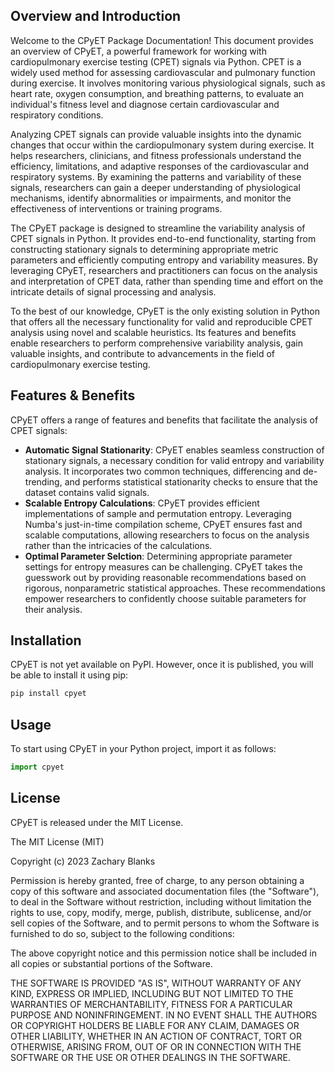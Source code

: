## Overview and Introduction
Welcome to the CPyET Package Documentation! This document provides an overview of CPyET, 
a powerful framework for working with cardiopulmonary exercise testing (CPET) signals via Python. 
CPET is a widely used method for assessing cardiovascular and pulmonary function during exercise. 
It involves monitoring various physiological signals, such as heart rate, oxygen consumption, 
and breathing patterns, to evaluate an individual's fitness level and diagnose 
certain cardiovascular and respiratory conditions.

Analyzing CPET signals can provide valuable insights into the dynamic changes 
that occur within the cardiopulmonary system during exercise. 
It helps researchers, clinicians, and fitness professionals understand the 
efficiency, limitations, and adaptive responses of the cardiovascular and respiratory systems. 
By examining the patterns and variability of these signals, researchers can gain
a deeper understanding of physiological mechanisms, identify abnormalities or impairments, 
and monitor the effectiveness of interventions or training programs.

The CPyET package is designed to streamline the variability analysis of CPET signals in Python.
It provides end-to-end functionality, starting from constructing stationary signals 
to determining appropriate metric parameters and efficiently computing entropy 
and variability measures. By leveraging CPyET, researchers and practitioners can 
focus on the analysis and interpretation of CPET data, rather than spending time 
and effort on the intricate details of signal processing and analysis.

To the best of our knowledge, CPyET is the only existing solution in Python that 
offers all the necessary functionality for valid and reproducible CPET analysis 
using novel and scalable heuristics. Its features and benefits enable researchers 
to perform comprehensive variability analysis, gain valuable insights, and 
contribute to advancements in the field of cardiopulmonary exercise testing.

## Features & Benefits
CPyET offers a range of features and benefits that facilitate the analysis of CPET signals:

* **Automatic Signal Stationarity**: CPyET enables seamless construction of stationary signals, 
a necessary condition for valid entropy and variability analysis. 
It incorporates two common techniques, differencing and de-trending, 
and performs statistical stationarity checks to ensure that the dataset contains valid signals.
* **Scalable Entropy Calculations**: CPyET provides efficient implementations of 
sample and permutation entropy. Leveraging Numba's just-in-time compilation scheme, 
CPyET ensures fast and scalable computations, allowing researchers to focus on 
the analysis rather than the intricacies of the calculations.
* **Optimal Parameter Selction**: Determining appropriate parameter settings for 
entropy measures can be challenging. CPyET takes the guesswork out by providing 
reasonable recommendations based on rigorous, nonparametric statistical approaches. 
These recommendations empower researchers to confidently choose suitable parameters for their analysis.

## Installation
CPyET is not yet available on PyPI. However, once it is published, you will be able to install it using pip:

```bash
pip install cpyet
```

## Usage
To start using CPyET in your Python project, import it as follows:

```python
import cpyet
```

## License
CPyET is released under the MIT License.

The MIT License (MIT)

Copyright (c) 2023 Zachary Blanks

Permission is hereby granted, free of charge, to any person obtaining a copy
of this software and associated documentation files (the "Software"), to deal
in the Software without restriction, including without limitation the rights
to use, copy, modify, merge, publish, distribute, sublicense, and/or sell
copies of the Software, and to permit persons to whom the Software is
furnished to do so, subject to the following conditions:

The above copyright notice and this permission notice shall be included in all
copies or substantial portions of the Software.

THE SOFTWARE IS PROVIDED "AS IS", WITHOUT WARRANTY OF ANY KIND, EXPRESS OR
IMPLIED, INCLUDING BUT NOT LIMITED TO THE WARRANTIES OF MERCHANTABILITY,
FITNESS FOR A PARTICULAR PURPOSE AND NONINFRINGEMENT. IN NO EVENT SHALL THE
AUTHORS OR COPYRIGHT HOLDERS BE LIABLE FOR ANY CLAIM, DAMAGES OR OTHER
LIABILITY, WHETHER IN AN ACTION OF CONTRACT, TORT OR OTHERWISE, ARISING FROM,
OUT OF OR IN CONNECTION WITH THE SOFTWARE OR THE USE OR OTHER DEALINGS IN THE
SOFTWARE.
